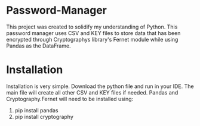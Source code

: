 # Password-Manager
This project was created to solidify my understanding of Python. This password manager uses CSV and KEY files to store data that has been encrypted through Cryptographys library's Fernet module while using Pandas as the DataFrame.
# Installation
Installation is very simple. Download the python file and run in your IDE. The main file will create all other CSV and KEY files if needed. Pandas and Cryptography.Fernet will need to be installed using:
1. pip install pandas
2. pip install cryptography
